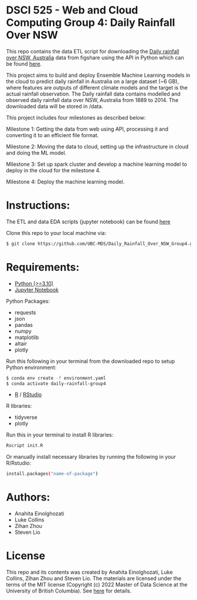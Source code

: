# DSCI 525 - Web and Cloud Computing Group 4: Daily Rainfall Over NSW

This repo contains the data ETL script for downloading the [Daily rainfall over NSW, Australia](https://figshare.com/articles/dataset/Daily_rainfall_over_NSW_Australia/14096681) 
data from figshare using the API in Python which can be found [here](https://docs.figshare.com/).

This project aims to build and deploy Ensemble Machine Learning models in the cloud to predict daily rainfall in Australia on a large dataset (~6 GB), where features are outputs of different climate models and the target is the actual rainfall observation. The Daily rainfall data contains modelled and observed daily rainfall data over NSW, Australia from 1889 to 2014.
The downloaded data will be stored in /data.

This project includes four milestones as described below:

Milestone 1: Getting the data from web using API, processing it and converting it to an efficient file format.

Milestone 2: Moving the data to cloud, setting up the infrastructure in cloud and doing the ML model.

Milestone 3: Set up spark cluster and develop a machine learning model to deploy in the cloud for the milestone 4.

Milestone 4: Deploy the machine learning model.



# Instructions:
The ETL and data EDA scripts (jupyter notebook) can be found [here](https://github.com/UBC-MDS/Daily_Rainfall_Over_NSW_Group4/tree/main/notebooks)

Clone this repo to your local machine via:

```sh
$ git clone https://github.com/UBC-MDS/Daily_Rainfall_Over_NSW_Group4.git
```

# Requirements:
- [Python (>=3.10)](https://www.python.org/)
- [Jupyter Notebook](https://jupyter.org/install)

Python Packages:
  - requests
  - json
  - pandas
  - numpy
  - matplotlib
  - altair
  - plotly

Run this following in your terminal from the downloaded repo to setup Python environment:
```sh
$ conda env create -f environment.yaml
$ conda activate daily-rainfall-group4
```

- [R](https://cran.r-project.org/mirrors.html) / [RStudio](https://www.rstudio.com/products/rstudio/download/)

R libraries:
  - tidyverse
  - plotly

Run this in your terminal to install R libraries:
```sh
Rscript init.R
```
Or manually install necessary libraries by running the following in your R/Rstudio:
```sh
install.packages("name-of-package")
```

# Authors:
- Anahita Einolghozati
- Luke Collins
- Zihan Zhou
- Steven Lio

# License
This repo and its contents was created by Anahita Einolghozati, Luke Collins, Zihan Zhou and Steven Lio. 
The materials are licensed under the terms of the MIT license (Copyright (c) 2022 Master of Data Science at the University of British Columbia). 
See [here](https://github.com/UBC-MDS/Daily_Rainfall_Over_NSW_Group4/blob/main/LICENSE) for details.
